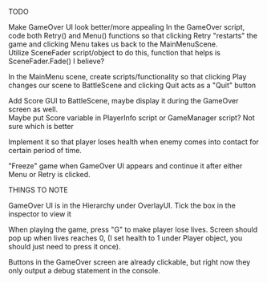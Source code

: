 TODO

Make GameOver UI look better/more appealing
In the GameOver script, code both Retry() and Menu() functions so that clicking Retry "restarts" the game and clicking Menu takes us back to the MainMenuScene.              
Utilize SceneFader script/object to do this, function that helps is SceneFader.Fade() I believe?


In the MainMenu scene, create scripts/functionality so that clicking Play changes our scene to BattleScene and clicking Quit acts as a "Quit" button


Add Score GUI to BattleScene, maybe display it during the GameOver screen as well.                                       
Maybe put Score variable in PlayerInfo script or GameManager script? Not sure which is better


Implement it so that player loses health when enemy comes into contact for certain period of time.

"Freeze" game when GameOver UI appears and continue it after either Menu or Retry is clicked.


THINGS TO NOTE

GameOver UI is in the Hierarchy under OverlayUI. Tick the box in the inspector to view it

When playing the game, press "G" to make player lose lives. Screen should pop up when lives reaches 0, (I set health to 1 under Player object, you should just need to press it once).

Buttons in the GameOver screen are already clickable, but right now they only output a debug statement in the console.
